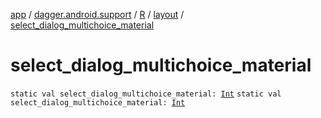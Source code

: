 [app](../../../index.md) / [dagger.android.support](../../index.md) / [R](../index.md) / [layout](index.md) / [select_dialog_multichoice_material](./select_dialog_multichoice_material.md)

# select_dialog_multichoice_material

`static val select_dialog_multichoice_material: `[`Int`](https://kotlinlang.org/api/latest/jvm/stdlib/kotlin/-int/index.html)
`static val select_dialog_multichoice_material: `[`Int`](https://kotlinlang.org/api/latest/jvm/stdlib/kotlin/-int/index.html)